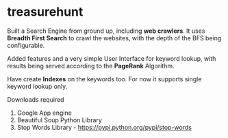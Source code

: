 # treasurehunt
Built a Search Engine from ground up, including **web crawlers**. It uses **Breadth First Search** to crawl the websites, with the depth of the BFS being configurable.

Added features and a very simple User Interface for keyword lookup, with results being served according to the **PageRank** Algorithm.

Have create **Indexes** on the keywords too. For now it supports single keyword lookup only.



Downloads required

1) Google App engine
2) Beautiful Soup Python Library
3) Stop Words Library - https://pypi.python.org/pypi/stop-words
